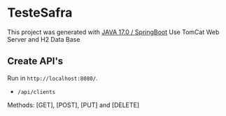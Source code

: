 # TesteSafra

This project was generated with [JAVA 17.0 / SpringBoot](https://spring.io/)
Use TomCat Web Server and H2 Data Base

## Create API's

Run in `http://localhost:8080/`.

* `/api/clients`

Methods: [GET], [POST], [PUT] and [DELETE]